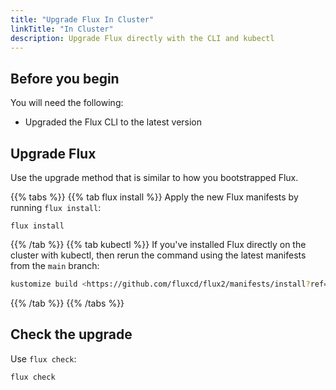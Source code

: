 ```yaml
---
title: "Upgrade Flux In Cluster"
linkTitle: "In Cluster"
description: Upgrade Flux directly with the CLI and kubectl
---
```


## Before you begin

You will need the following:

- Upgraded the Flux CLI to the latest version

## Upgrade Flux

Use the upgrade method that is similar to how you bootstrapped Flux.

{{% tabs %}}
{{% tab flux install %}}
Apply the new Flux manifests by running ``flux install``:

```
flux install

```
{{% /tab %}}
{{% tab kubectl %}}
If you've installed Flux directly on the cluster with kubectl,
then rerun the command using the latest manifests from the `main` branch:

```bash
kustomize build <https://github.com/fluxcd/flux2/manifests/install?ref=main> | kubectl apply -f-
```
{{% /tab %}}
{{% /tabs %}}

## Check the upgrade

Use ``flux check``:

```bash
flux check
```
